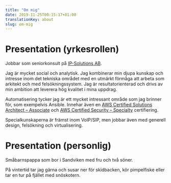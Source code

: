 ```yaml
---
title: "Om mig"
date: 2019-11-25T00:15:17+01:00
translationKey: about
slug: om-mig
---
```


# Presentation (yrkesrollen)

Jobbar som seniorkonsult på [IP-Solutions AB](https://www.ip-solutions.se).

Jag är mycket social och analytisk. Jag kombinerar min djupa kunskap och intresse inom det tekniska området med en utmärkt förmåga att arbeta som arkitekt och med felsökningssystem. Jag är resultatorienterad och drivs av min ambition att leverera hög kvalitet i mina uppdrag.

Automatisering tycker jag är ett mycket intressant område som jag brinner för, som exempelvis Ansible. Innehar även en [AWS Certified Solutions Architect – Associate](https://www.youracclaim.com/earner/earned/badge/3da50b76-f399-4a62-b8bc-209f855fa6ad) och [AWS Certified Security – Specialty](https://www.youracclaim.com/badges/4df688ef-4486-412a-8779-7b0e266e0974) certifiering.

Specialkunskaperna är främst inom VoIP/SIP, men jobbar även med generell design, felsökning och virtualisering.

# Presentation (personlig)

Småbarnspappa som bor i Sandviken med fru och två söner.

På vintertid tar jag gärna och susar ner för skidbacken, kör pimpelfiske eller tar en tur på fjället med snöskotern.
